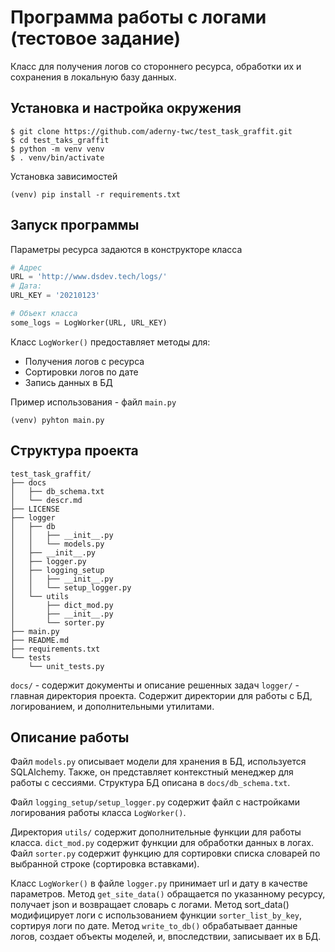 # Программа работы с логами (тестовое задание)

Класс для получения логов со стороннего ресурса, обработки их и сохранения в локальную базу данных.

## Установка и настройка окружения

```
$ git clone https://github.com/aderny-twc/test_task_graffit.git
$ cd test_taks_graffit
$ python -m venv venv
$ . venv/bin/activate
```

Установка зависимостей

```
(venv) pip install -r requirements.txt
```

## Запуск программы

Параметры ресурса задаются в конструкторе класса

```python
# Адрес
URL = 'http://www.dsdev.tech/logs/'
# Дата:
URL_KEY = '20210123'

# Объект класса
some_logs = LogWorker(URL, URL_KEY)
```

Класс `LogWorker()` предоставляет методы для:

- Получения логов с ресурса
- Сортировки логов по дате
- Запись данных в БД

Пример использования - файл `main.py`

```
(venv) pyhton main.py
```

## Структура проекта

```
test_task_graffit/
├── docs
│   ├── db_schema.txt
│   └── descr.md
├── LICENSE
├── logger
│   ├── db
│   │   ├── __init__.py
│   │   └── models.py
│   ├── __init__.py
│   ├── logger.py
│   ├── logging_setup
│   │   ├── __init__.py
│   │   └── setup_logger.py
│   └── utils
│       ├── dict_mod.py
│       ├── __init__.py
│       └── sorter.py
├── main.py
├── README.md
├── requirements.txt
└── tests
    └── unit_tests.py
```

`docs/` - содержит документы и описание решенных задач
`logger/` - главная директория проекта. Содержит директории для работы с БД, логированием, и дополнительными утилитами.

## Описание работы

Файл `models.py` описывает модели для хранения в БД, используется SQLAlchemy. Также, он представляет контекстный менеджер для работы с сессиями. Структура БД описана в `docs/db_schema.txt`.

Файл `logging_setup/setup_logger.py` содержит файл с настройками логирования работы класса `LogWorker()`.

Директория `utils/` содержит дополнительные функции для работы класса. `dict_mod.py` содержит функции для обработки данных в логах. Файл `sorter.py` содержит функцию для сортировки списка словарей по выбранной строке (сортировка вставками).

Класс `LogWorker()` в файле `logger.py` принимает url и дату в качестве параметров.
Метод `get_site_data()` обращается по указанному ресурсу, получает json и возвращает словарь с логами.
Метод sort_data() модифицирует логи с использованием функции `sorter_list_by_key`, сортируя логи по дате.
Метод `write_to_db()` обрабатывает данные логов, создает объекты моделей, и, впоследствии, записывает их в БД.

